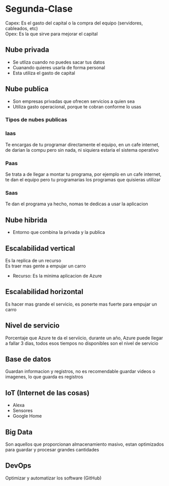 # Segunda-Clase

Capex: Es el gasto del capital o la compra del equipo (servidores, cableados, etc) <br>
Opex: Es la que sirve para mejorar el capital

## Nube privada
- Se utliza cuando no puedes sacar tus datos 
- Cuanando quieres usarla de forma personal
- Esta utiliza el gasto de capital

## Nube publica
- Son empresas privadas que ofrecen servicios a quien sea
- Utiliza gasto operacional, porque te cobran conforme lo usas

### Tipos de nubes publicas

 ### Iaas
 Te encargas de tu programar directamente el equipo, en un cafe internet, de darian la compu pero sin nada, ni siquiera estaria el sistema operativo
 
 ### Paas  
 Se trata a de llegar a montar tu programa, por ejemplo en un cafe internet, te dan el equipo pero tu programarias los programas que quisieras utilizar
 
### Saas
Te dan el programa ya hecho, nomas te dedicas a usar la aplicacion

## Nube hibrida 
- Entorno que combina la privada y la publica 

## Escalabilidad vertical
Es la replica de un recurso  <br>
Es traer mas gente a empujar un carro
 - Recurso: Es la minima aplicacion de Azure

## Escalabilidad horizontal
Es hacer mas grande el servicio, es ponerte mas fuerte para empujar un carro

## Nivel de servicio
Porcentaje que Azure te da el serviicio, durante un año, Azure puede llegar a fallar 3 dias, todos esos tiempos no disponibles son el nivel de servicio

## Base de datos
Guardan informacion y registros, no es recomendable guardar videos o imagenes, lo que guarda es registros

## IoT (Internet de las cosas)
- Alexa
- Sensores
- Google Home

## Big Data
Son aquellos que proporcionan almacenamiento masivo, estan optimizados para guardar y procesar grandes cantidades

## DevOps
Optimizar y automatizar los software (GitHub)

